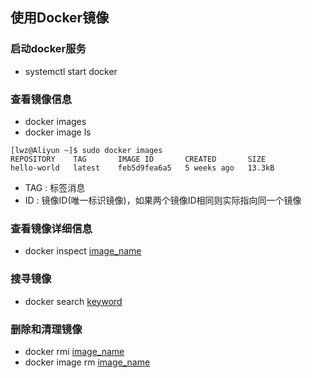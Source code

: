 <!--
 * @Author: Outsider
 * @Date: 2021-10-31 18:59:36
 * @LastEditors: Linux_Outsider
 * @LastEditTime: 2021-10-31 19:52:39
 * @Description: In User Settings Edit
 * @FilePath: /lwz/Notes/Docker/Basic.md
-->
## 使用Docker镜像
### 启动docker服务
- systemctl start docker

### 查看镜像信息
- docker images
- docker image ls
```
[lwz@Aliyun ~]$ sudo docker images
REPOSITORY    TAG       IMAGE ID       CREATED       SIZE
hello-world   latest    feb5d9fea6a5   5 weeks ago   13.3kB
```
- TAG : 标签消息
- ID : 镜像ID(唯一标识镜像)，如果两个镜像ID相同则实际指向同一个镜像

### 查看镜像详细信息
- docker inspect <u>image_name</u>

### 搜寻镜像
- docker search <u>keyword</u>

### 删除和清理镜像
- docker rmi <u>image_name</u>
- docker image rm <u>image_name</u>

